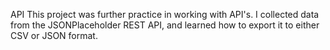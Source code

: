 API
This project was further practice in working with API's. I collected data from the JSONPlaceholder REST API, and learned how to export it to either CSV or JSON format.
